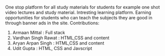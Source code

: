 One stop platform for all study materials for students for example one shot video lectures and study material.
Intresting learning platform. 
Earning opportunities for students who can teach the subjects they are good in through banner ads in the site.
Contributions:
1. Armaan Mittal : Full stack
2. Vardhan Singh Rawat : HTML,CSS and content
3. Aryan Arpan Singh : HTML,CSS and content
4. Udit Gupta : HTML, CSS and Javscript
